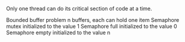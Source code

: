Only one thread can do its critical section of code at a time.

Bounded buffer problem
n buffers, each can hold one item
Semaphore mutex initialized to the value 1
Semaphore full initialized to the value 0
Semaphore empty initialized to the value n

